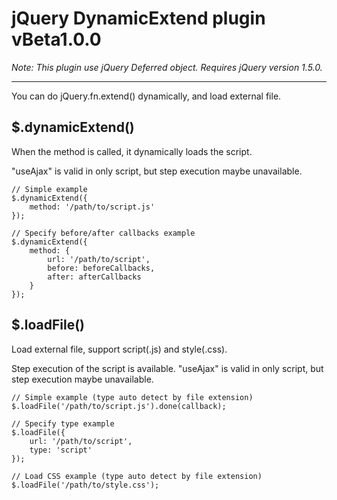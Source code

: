 # jQuery DynamicExtend plugin vBeta1.0.0

_Note: This plugin use jQuery Deferred object. Requires jQuery version 1.5.0._

----

You can do jQuery.fn.extend() dynamically, and load external file.


## $.dynamicExtend()

When the method is called, it dynamically loads the script.

"useAjax" is valid in only script, but step execution maybe unavailable.

	// Simple example
	$.dynamicExtend({
		method: '/path/to/script.js'
	});
	
	// Specify before/after callbacks example
	$.dynamicExtend({
		method: {
			url: '/path/to/script',
			before: beforeCallbacks,
			after: afterCallbacks
		}
	});


## $.loadFile()

Load external file, support script(.js) and style(.css).

Step execution of the script is available.
"useAjax" is valid in only script, but step execution maybe unavailable.

	// Simple example (type auto detect by file extension)
	$.loadFile('/path/to/script.js').done(callback);
	
	// Specify type example
	$.loadFile({
		url: '/path/to/script',
		type: 'script'
	});
	
	// Load CSS example (type auto detect by file extension)
	$.loadFile('/path/to/style.css');
